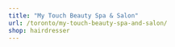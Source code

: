 ```yaml
---
title: "My Touch Beauty Spa & Salon"
url: /toronto/my-touch-beauty-spa-and-salon/
shop: hairdresser
---
```

